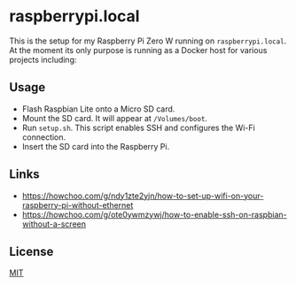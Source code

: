 # raspberrypi.local

This is the setup for my Raspberry Pi Zero W running on `raspberrypi.local`. At the
moment its only purpose is running as a Docker host for various projects
including:

## Usage

- Flash Raspbian Lite onto a Micro SD card.
- Mount the SD card. It will appear at `/Volumes/boot`.
- Run `setup.sh`. This script enables SSH and configures the Wi-Fi connection.
- Insert the SD card into the Raspberry Pi.

## Links

- https://howchoo.com/g/ndy1zte2yjn/how-to-set-up-wifi-on-your-raspberry-pi-without-ethernet
- https://howchoo.com/g/ote0ywmzywj/how-to-enable-ssh-on-raspbian-without-a-screen

## License

[MIT](LICENSE.md)
